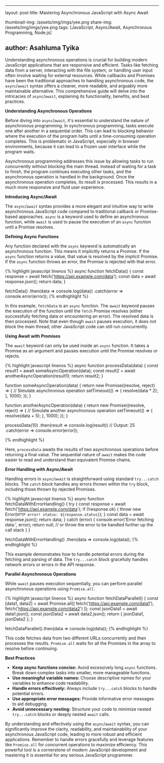 
---
layout: post
title: Mastering Asynchronous JavaScript with Async Await

thumbnail-img: /assets/img/imgs/yee.png
share-img: /assets/img/imgs/yee.png
tags: [JavaScript, Async/Await, Asynchronous Programming, Node.js]

author: Asahluma Tyika
---

Understanding asynchronous operations is crucial for building modern JavaScript applications that are responsive and efficient.  Tasks like fetching data from a server, interacting with the file system, or handling user input often involve waiting for external resources.  While callbacks and Promises have been the traditional approaches to handling asynchronous code, the `async`/`await` syntax offers a cleaner, more readable, and arguably more maintainable alternative. This comprehensive guide will delve into the intricacies of `async`/`await`, explaining its functionality, benefits, and best practices.

**Understanding Asynchronous Operations**

Before diving into `async`/`await`, it's essential to understand the nature of asynchronous programming. In synchronous programming, tasks execute one after another in a sequential order.  This can lead to blocking behavior where the execution of the program halts until a time-consuming operation completes.  This is problematic in JavaScript, especially in browser environments, because it can lead to a frozen user interface while the program waits.

Asynchronous programming addresses this issue by allowing tasks to run concurrently without blocking the main thread.  Instead of waiting for a task to finish, the program continues executing other tasks, and the asynchronous operation is handled in the background.  Once the asynchronous operation completes, its result is processed.  This results in a much more responsive and fluid user experience.

**Introducing Async/Await**

The `async`/`await` syntax provides a more elegant and intuitive way to write asynchronous JavaScript code compared to traditional callback or Promise-based approaches.  `async` is a keyword used to define an asynchronous function, while `await` is used to pause the execution of an `async` function until a Promise resolves.

**Defining Async Functions**

Any function declared with the `async` keyword is automatically an asynchronous function. This means it implicitly returns a Promise.  If the `async` function returns a value, that value is resolved by the implicit Promise.  If the `async` function throws an error, the Promise is rejected with that error.

{% highlight javascript linenos %}
async function fetchData() {
  const response = await fetch('https://api.example.com/data');
  const data = await response.json();
  return data;
}

fetchData()
  .then(data => console.log(data))
  .catch(error => console.error(error));
{% endhighlight %}

In this example, `fetchData` is an `async` function.  The `await` keyword pauses the execution of the function until the `fetch` Promise resolves (either successfully fetching data or encountering an error).  The resolved data is then processed.  Note that even though `await` pauses execution, it does not block the main thread; other JavaScript code can still run concurrently.

**Using Await with Promises**

The `await` keyword can only be used inside an `async` function. It takes a Promise as an argument and pauses execution until the Promise resolves or rejects.

{% highlight javascript linenos %}
async function processData(data) {
  const result1 = await someAsyncOperation(data);
  const result2 = await anotherAsyncOperation(result1);
  return result2;
}

function someAsyncOperation(data) {
  return new Promise((resolve, reject) => {
    // Simulate asynchronous operation
    setTimeout(() => {
      resolve(data * 2);
    }, 1000);
  });
}

function anotherAsyncOperation(data) {
  return new Promise((resolve, reject) => {
    // Simulate another asynchronous operation
    setTimeout(() => {
      resolve(data + 5);
    }, 1000);
  });
}

processData(10)
  .then(result => console.log(result)) // Output: 25
  .catch(error => console.error(error));

{% endhighlight %}

Here, `processData` awaits the results of two asynchronous operations before returning a final value.  The sequential nature of `await` makes the code easier to read and understand than equivalent Promise chains.


**Error Handling with Async/Await**

Handling errors in `async`/`await` is straightforward using standard `try...catch` blocks.  The `catch` block handles any errors thrown within the `try` block, including those thrown by rejected Promises.

{% highlight javascript linenos %}
async function fetchDataWithErrorHandling() {
  try {
    const response = await fetch('https://api.example.com/data');
    if (!response.ok) {
      throw new Error(`HTTP error! status: ${response.status}`);
    }
    const data = await response.json();
    return data;
  } catch (error) {
    console.error('Error fetching data:', error);
    return null; // or throw the error to be handled further up the call stack
  }
}

fetchDataWithErrorHandling()
  .then(data => console.log(data));
{% endhighlight %}

This example demonstrates how to handle potential errors during the fetching and parsing of data. The `try...catch` block gracefully handles network errors or errors in the API response.

**Parallel Asynchronous Operations**

While `await` pauses execution sequentially, you can perform parallel asynchronous operations using `Promise.all`.

{% highlight javascript linenos %}
async function fetchDataParallel() {
  const [data1, data2] = await Promise.all([
    fetch('https://api.example.com/data1'),
    fetch('https://api.example.com/data2')
  ]);
  const jsonData1 = await data1.json();
  const jsonData2 = await data2.json();
  return { jsonData1, jsonData2 };
}

fetchDataParallel().then(data => console.log(data));
{% endhighlight %}

This code fetches data from two different URLs concurrently and then processes the results.  `Promise.all` waits for all the Promises in the array to resolve before continuing.


**Best Practices**

* **Keep async functions concise:**  Avoid excessively long `async` functions. Break down complex tasks into smaller, more manageable functions.
* **Use meaningful variable names:**  Choose descriptive names for your variables to enhance code readability.
* **Handle errors effectively:**  Always include `try...catch` blocks to handle potential errors.
* **Use appropriate error messages:** Provide informative error messages to aid debugging.
* **Avoid unnecessary nesting:**  Structure your code to minimize nested `try...catch` blocks or deeply nested `await` calls.



By understanding and effectively using the `async`/`await` syntax, you can significantly improve the clarity, readability, and maintainability of your asynchronous JavaScript code, leading to more robust and efficient applications.  Remember to handle errors gracefully and leverage features like `Promise.all` for concurrent operations to maximize efficiency. This powerful tool is a cornerstone of modern JavaScript development and mastering it is essential for any serious JavaScript programmer.
